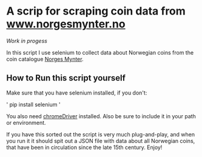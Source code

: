 # A scrip for scraping coin data from www.norgesmynter.no

*Work in progess*

In this script I use selenium to collect data about Norwegian coins from the coin catalogue [Norges Mynter](https://norgesmynter.no/).


## How to Run this script yourself

Make sure that you have selenium installed, if you don't:

'
pip install selenium
'

You also need [chromeDriver](https://chromedriver.chromium.org/) installed. Also be sure to include it in your path or environment.

If you have this sorted out the script is very much plug-and-play, and when you run it it should spit out a JSON file with data about all Norwegian coins,
that have been in circulation since the late 15th century. Enjoy!